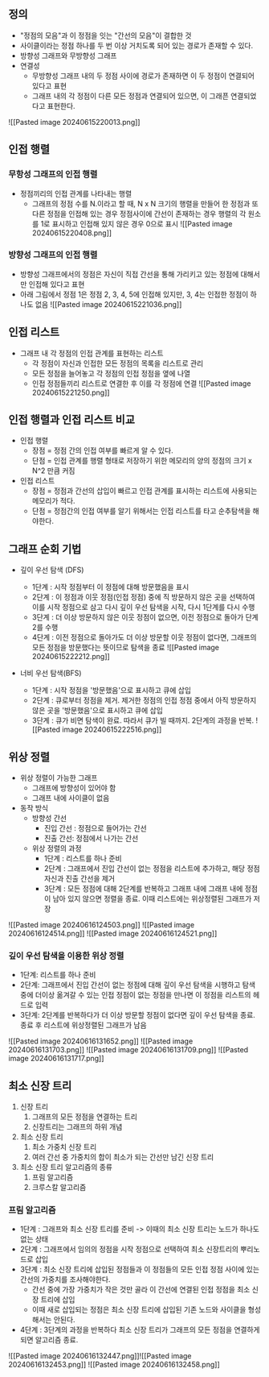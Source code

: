 ## 정의

* "정점의 모음"과 이 정점을 잇는 "간선의 모음"이 결합한 것
* 사이클이라는 정점 하나를 두 번 이상 거치도록 되어 있는 경로가 존재할 수 있다.
* 방향성 그래프와 무방향성 그래프
* 연결성
	* 무방향성 그래프 내의 두 정점 사이에 경로가 존재하면 이 두 정점이 연결되어 있다고 표현
	* 그래프 내의 각 정점이 다른 모든 정점과 연결되어 있으면, 이 그래픈 연결되었다고 표현한다.

![[Pasted image 20240615220013.png]]


## 인접 행렬

### 무항성 그래프의 인접 행렬
* 정점끼리의 인접 관계를 나타내는 행렬
	* 그래프의 정점 수를 N.이라고 할 때, N x N 크기의 행렬을 만들어 한 정점과 또 다른 정점을 인접해 있는 경우 정점사이에 간선이 존재하는 경우 행렬의 각 원소를 1로 표시하고 인접해 있지 않은 경우 0으로 표시
![[Pasted image 20240615220408.png]]


### 방향성 그래프의 인접 행렬

* 방향성 그래프에서의 정점은 자신이 직접 간선을 통해 가리키고 있는 정점에 대해서만 인접해 있다고 표현
* 아래 그림에서 정점 1은 정점 2, 3, 4, 5에 인접해 있지만, 3, 4는 인접한 정점이 하나도 없음
![[Pasted image 20240615221036.png]]

## 인접 리스트

* 그래프 내 각 정점의 인접 관계를 표현하는 리스트
	* 각 정점이 자신과 인접한 모든 정점의 목록을 리스트로 관리
	* 모든 정점을 늘어놓고 각 정점의 인접 정점을 옆에 나열
	* 인접 정점들끼리 리스트로 연결한 후 이를 각 정점에 연결
![[Pasted image 20240615221250.png]]


## 인접 행렬과 인접 리스트 비교

* 인접 행렬
	* 장점 = 정점 간의 인접 여부를 빠르게 알 수 있다.
	* 단점 = 인접 관계를 행렬 형태로 저장하기 위한 메모리의 양의 정점의 크기 x N^2 만큼 커짐
* 인접 리스트
	* 장점 = 정점과 간선의 삽입이 빠르고 인접 관계를 표시하는 리스트에 사용되는 메모리가 적다.
	* 단점 = 정점간의 인접 여부를 알기 위해서는 인접 리스트를 타고 순추탐색을 해야한다.


## 그래프 순회 기법

* 깊이 우선 탐색 (DFS)
	* 1단계 : 시작 정점부터 이 정점에 대해 방문했음을 표시
	* 2단계 : 이 정점과 이웃 정점(인접 정점) 중에 직 방문하지 않은 곳을 선택하여 이를 시작 정점으로 삼고 다시 깊이 우선 탐색을 시작, 다시 1단계를 다시 수행
	* 3단계 : 더 이상 방문하지 않은 이웃 정점이 없으면, 이전 정점으로 돌아가 단계 2를 수행
	* 4단계 : 이전 정점으로 돌아가도 더 이상 방문할 이웃 정점이 없다면, 그래프의 모든 정점을 방문했다는 뜻이므로 탐색을 종료
![[Pasted image 20240615222212.png]]

* 너비 우선 탐색(BFS)
	* 1단계 : 시작 정점을 '방문했음'으로 표시하고 큐에 삽입
	* 2단계 : 큐로부터 정점을 제거. 제거한 정점의 인접 정점 중에서 아직 방문하지 않은 곳을 '방문했음'으로 표시하고 큐에 삽입
	* 3단계 : 큐가 비면 탐색이 완료. 따라서 큐가 빌 때까지. 2단계의 과정을 반복.
![[Pasted image 20240615222516.png]]


## 위상 정렬

* 위상 정렬이 가능한 그래프
	* 그래프에 방향성이 있어야 함
	* 그래프 내에 사이클이 없음
* 동작 방식
	* 방향성 간선
		* 진입 간선 : 정점으로 들어가는 간선
		* 진출 간선: 정점에서 나가는 간선
	* 위상 정렬의 과정
		* 1단계 : 리스트를 하나 준비
		* 2단계 : 그래프에서 진입 간선이 없는 정점을 리스트에 추가하고, 해당 정점 자신과 진출 간선을 제거
		* 3단계 : 모든 정점에 대해 2단계를 반복하고 그래프 내에 그래프 내에 정점이 남아 있지 않으면 정렬을 종료. 이때 리스트에는 위상정렬된 그래프가 저장

![[Pasted image 20240616124503.png]]
![[Pasted image 20240616124514.png]]
![[Pasted image 20240616124521.png]]

### 깊이 우선 탐색을 이용한 위상 정렬

* 1단계: 리스트를 하나 준비
* 2단계: 그래프에서 진입 간선이 없는 정점에 대해 깊이 우선 탐색을 시행하고 탐색 중에 더이상 옮겨갈 수 있는 인접 정점이 없는 정점을 만나면 이 정점을 리스트의 헤드로 입력
* 3단계: 2단계를 반복하다가 더 이상 방문할 정점이 없다면 깊이 우선 탐색을 종료. 종료 후 리스트에 위상정렬된 그래프가 남음 

![[Pasted image 20240616131652.png]]
![[Pasted image 20240616131703.png]]
![[Pasted image 20240616131709.png]]
![[Pasted image 20240616131717.png]]
## 최소 신장 트리

1. 신장 트리
	1. 그래프의 모든 정점을 연결하는 트리
	2. 신장트리는 그래프의 하위 개념
2. 최소 신장 트리
	1. 최소 가중치 신장 트리
	2. 여러 간선 중 가중치의 합이 최소가 되는 간선만 남긴 신장 트리
3. 최소 신장 트리 알고리즘의 종류
	1. 프림 알고리즘
	2. 크루스칼 알고리즘


### 프림 알고리즘

* 1단계 : 그래프와 최소 신장 트리를 준비 -> 이때의 최소 신장 트리는 노드가 하나도 없는 상태
* 2단계 : 그래프에서 임의의 정점을 시작 정점으로 선택하여 최소 신장트리의 뿌리노드로 삽입
* 3단계 : 최소 신장 트리에 삽입된 정점들과 이 정점들의 모든 인접 정점 사이에 있는 간선의 가중치를 조사해야한다.
	* 간선 중에 가장 가중치가 작은 것만 골라 이 간선에 연결된 인접 정점을 최소 신장 트리에 삽입
	* 이때 새로 삽입되는 정점은 최소 신장 트리에 삽입된 기존 노드와 사이클을 형성해서는 안된다.
* 4단계 :  3단계의 과정을 반복하다 최소 신장 트리가 그래프의 모든 정점을 연결하게 되면 알고리즘 종료.

![[Pasted image 20240616132447.png]]![[Pasted image 20240616132453.png]]
![[Pasted image 20240616132458.png]]